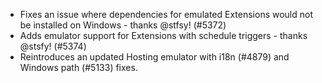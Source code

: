 - Fixes an issue where dependencies for emulated Extensions would not be installed on Windows - thanks @stfsy! (#5372)
- Adds emulator support for Extensions with schedule triggers - thanks @stsfy! (#5374)
- Reintroduces an updated Hosting emulator with i18n (#4879) and Windows path (#5133) fixes.
